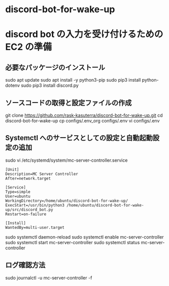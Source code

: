 # discord-bot-for-wake-up

# discord bot の入力を受け付けるための EC2 の準備

## 必要なパッケージのインストール
sudo apt update
sudo apt install -y python3-pip
sudo pip3 install python-dotenv
sudo pip3 install discord.py

## ソースコードの取得と設定ファイルの作成
git clone https://github.com/rask-kasuterra/discord-bot-for-wake-up.git
cd discord-bot-for-wake-up
cp configs/.env_org configs/.env
vi configs/.env

## Systemctl へのサービスとしての設定と自動起動設定の追加
sudo vi /etc/systemd/system/mc-server-controller.service

```
[Unit]
Description=MC Server Controller
After=network.target

[Service]
Type=simple
User=ubuntu
WorkingDirectory=/home/ubuntu/discord-bot-for-wake-up/
ExecStart=/usr/bin/python3 /home/ubuntu/discord-bot-for-wake-up/src/discord_bot.py
Restart=on-failure

[Install]
WantedBy=multi-user.target
```
sudo systemctl daemon-reload
sudo systemctl enable mc-server-controller
sudo systemctl start mc-server-controller
sudo systemctl status mc-server-controller

## ログ確認方法
sudo journalctl -u mc-server-controller -f